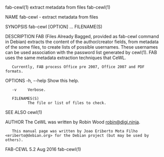 fab-cewl(1)                                                 extract metadata from files                                                fab-cewl(1)

NAME
       fab-cewl - extract metadata from files

SYNOPSIS
       fab-cewl [OPTION] ... FILENAME(S)

DESCRIPTION
       FAB  (Files Already Bagged, provided as fab-cewl command in Debian) extracts the content of the author/creator fields, from metadata of the
       some files, to create lists of possible usernames. These usernames can be used association with the password list generated by cewl(1). FAB
       uses the same metadata extraction techniques that CeWL.

       Currently, FAB process Office pre 2007, Office 2007 and PDF formats.

OPTIONS
       -h, --help
              Show this help.

       -v     Verbose.

       FILENAMES(S)
              The file or list of files to check.

SEE ALSO
       cewl(1)

AUTHOR
       The CeWL was written by Robin Wood <robin@digi.ninja>.

       This manual page was written by Joao Eriberto Mota Filho <eriberto@debian.org> for the Debian project (but may be used by others).

FAB-CEWL 5.2                                                         Aug 2016                                                          fab-cewl(1)

